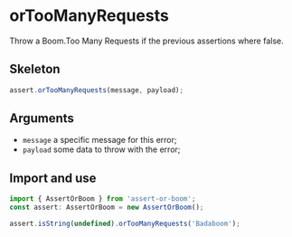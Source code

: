# orTooManyRequests

Throw a Boom.Too Many Requests if the previous assertions where false.

## Skeleton

```ts
assert.orTooManyRequests(message, payload);
```

## Arguments

- `message` a specific message for this error;
- `payload` some data to throw with the error;

## Import and use

```ts
import { AssertOrBoom } from 'assert-or-boom';
const assert: AssertOrBoom = new AssertOrBoom();

assert.isString(undefined).orTooManyRequests('Badaboom');
```
